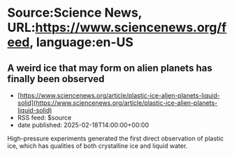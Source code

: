 # Source:Science News, URL:https://www.sciencenews.org/feed, language:en-US

## A weird ice that may form on alien planets has finally been observed
 - [https://www.sciencenews.org/article/plastic-ice-alien-planets-liquid-solid](https://www.sciencenews.org/article/plastic-ice-alien-planets-liquid-solid)
 - RSS feed: $source
 - date published: 2025-02-18T14:00:00+00:00

High-pressure experiments generated the first direct observation of plastic ice, which has qualities of both crystalline ice and liquid water.

